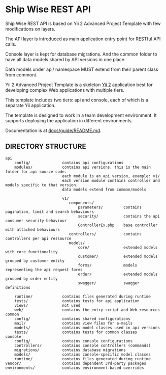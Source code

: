 # Ship Wise REST API

Ship Wise REST API is based on Yii 2 Advanced Project Template with few modifications on layers.

The API layer is introduced as main application entry point for RESTful API calls.


Console layer is kept for database migrations.
And the common folder to have all data models shared by API versions in one place.


Data models under api/ namespace MUST extend from their parent class from common/.


Yii 2 Advanced Project Template is a skeleton [Yii 2](http://www.yiiframework.com/) application best for
developing complex Web applications with multiple tiers.


This template includes two tiers: api and console, each of which
is a separate Yii application.


The template is designed to work in a team development environment. It supports
deploying the application in different environments.

Documentation is at [docs/guide/README.md](docs/guide/README.md).


DIRECTORY STRUCTURE
-------------------

```
api
    config/              contains api configurations
    modules/             contains api versions, this is the main folder for api source code.
                         each module is an api version, example: v1/
                         each version module contains controller and models specific to that version.
                         data models extend from common/models
                         
                         v1/
                            components/
                                parameters/         contains pagination, limit and search behaviours
                                security/           contains the api consumer security behaviour
                                ControllerEx.php    base controller with attached behaviours
                            controllers/            contains controllers per api ressource
                            models/
                                core/               extended models with core functionality
                                customer/           extended models grouped by customer entity
                                forms/              models representing the api request forms
                                order/              extended models grouped by order entity
                                swagger/            swagger definitions
                            
    runtime/             contains files generated during runtime
    tests/               contains tests for api application
    views/               not used
    web/                 contains the entry script and Web resources
common
    config/              contains shared configurations
    mail/                contains view files for e-mails
    models/              contains model classes used in api versions
    tests/               contains tests for common classes    
console
    config/              contains console configurations
    controllers/         contains console controllers (commands)
    migrations/          contains database migrations
    models/              contains console-specific model classes
    runtime/             contains files generated during runtime
vendor/                  contains dependent 3rd-party packages
environments/            contains environment-based overrides
```

